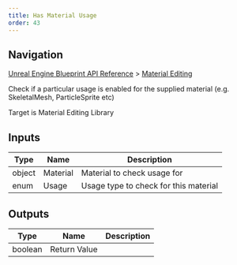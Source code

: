 ```yaml
---
title: Has Material Usage
order: 43
---
```

## Navigation

[Unreal Engine Blueprint API Reference](https://dev.epicgames.com/documentation/en-us/unreal-engine/BlueprintAPI) > [Material Editing](https://dev.epicgames.com/documentation/en-us/unreal-engine/BlueprintAPI/MaterialEditing)

Check if a particular usage is enabled for the supplied material (e.g. SkeletalMesh, ParticleSprite etc)

Target is Material Editing Library

## Inputs

| Type | Name | Description |
| --- | --- | --- |
| object | Material | Material to check usage for |
| enum | Usage | Usage type to check for this material |

## Outputs

| Type | Name | Description |
| --- | --- | --- |
| boolean | Return Value |  |
